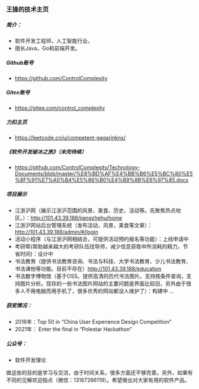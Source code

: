 ### 王操的技术主页

##### 简介：
* 软件开发工程师，人工智能行业。
* 擅长Java，Go和前端开发。

##### Github账号
* https://github.com/ControlComplexity

##### Gitee账号
* https://gitee.com/control_complexity

##### 力扣主页
* https://leetcode.cn/u/competent-gagarinknx/

##### 《软件开发破冰之旅》（未完待续）
* https://github.com/ControlComplexity/Technology-Documents/blob/master/%E8%BD%AF%E4%BB%B6%E5%BC%80%E5%8F%91%E7%A0%B4%E5%86%B0%E4%B9%8B%E6%97%85.docx

##### 项目展示
* 江浙沪网（展示江浙沪范围的风景、美食、历史、活动等。先聚焦热点地区。）：http://101.43.39.188/jiangzhehu/home 
* 江浙沪网站后台管理系统（发布活动，风景，美食等文章）：http://101.43.39.188/admin/#/login
* 活动小程序（与江浙沪网相结合，可提供活动预约报名等功能）：上线申请中
* 考研帮(帮助越来越大的考研队伍找导师，减少信息获取中所消耗的精力，节省时间)：设计中
* 书法教育（提供书法教育咨询、书法与科技、大学书法教育、少儿书法教育、书法课他等功能。目前不存在）http://101.43.39.188/education
* 书法数字博物馆（基于OSS。提供高清的历代书法图片。支持按条件查询，支持图片分析。现存的一些书法图片网站的主要问题是界面比较旧，另外由于很多人不用电脑而用手机了，很多优秀的网站都没人维护了）：构建中
 ...

##### 获奖情况： 
* 2016年：Top 50 in “China User Experience Design Competition” 
* 2021年： Enter the final in “Polestar Hackathon”

##### 公众号：
* 软件开发理论

做这些的目的是学习与交流，由于时间关系，很多方面还不够完善。另外，如果有不同的见解欢迎指点（微信：13167266119）。希望做出对大家有用的软件产品。
